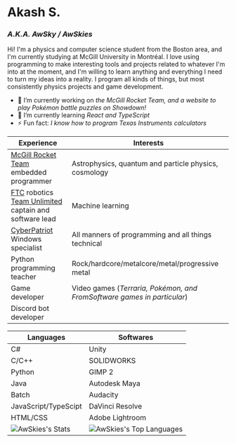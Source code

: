 # Akash S.
### *A.K.A. AwSky / AwSkies*
Hi! I'm a physics and computer science student from the Boston area, and I'm currently studying at McGill University in Montréal. I love using programming to make interesting tools and projects related to whatever I'm into at the moment, and I'm willing to learn anything and everything I need to turn my ideas into a reality. I program all kinds of things, but most consistently physics projects and game development.  
- 🔭 I’m currently working on *the McGill Rocket Team, and a website to play Pokémon battle puzzles on Showdown!*
- 🌱 I’m currently learning *React and TypeScript*
- ⚡ Fun fact: *I know how to program Texas Instruments calculators*

| Experience | Interests |
|--- | --- |
| [McGill Rocket Team](https://www.mcgillrocketteam.com/) embedded programmer | Astrophysics, quantum and particle physics, cosmology |
| [FTC](https://www.firstinspires.org/robotics/ftc) robotics [Team Unlimited](https://ftc0001.org) captain and software lead | Machine learning |
| [CyberPatriot](https://www.uscyberpatriot.org/) Windows specialist | All manners of programming and all things technical |
| Python programming teacher | Rock/hardcore/metalcore/metal/progressive metal |
| Game developer | Video games  (*Terraria, Pokémon, and FromSoftware games in particular*) |
| Discord bot developer | |

| Languages | Softwares |
| --- | --- |
| C# | Unity |
| C/C++ | SOLIDWORKS |
| Python | GIMP 2 |
| Java | Autodesk Maya |
| Batch | Audacity |
| JavaScript/TypeScipt | DaVinci Resolve |
| HTML/CSS | Adobe Lightroom |
| ![AwSkies's Stats](https://github-readme-stats.vercel.app/api?username=AwSkies&theme=prussian&show_icons=true&hide_border=true&count_private=true) | ![AwSkies's Top Languages](https://github-readme-stats.vercel.app/api/top-langs/?username=AwSkies&theme=prussian&show_icons=true&hide_border=true&layout=compact) |

<!--
**AwSkies/AwSkies** is a ✨ _special_ ✨ repository because its `README.md` (this file) appears on your GitHub profile.

Here are some ideas to get you started:

- 🔭 I’m currently working on ...
- 🌱 I’m currently learning ...
- 👯 I’m looking to collaborate on ...
- 🤔 I’m looking for help with ...
- 💬 Ask me about ...
- 📫 How to reach me: ...
- 😄 Pronouns: ...
- ⚡ Fun fact: ...
-->
